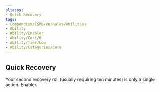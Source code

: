 ```yaml
---
aliases:
- Quick Recovery
tags:
- Compendium/CSRD/en/Rules/Abilities
- Ability
- Ability/Enabler
- Ability/Cost/0
- Ability/Tier/Low
- Ability/Categories/Cure
---
```


  
## Quick Recovery  
Your second recovery roll (usually requiring ten minutes) is only a single action. Enabler.